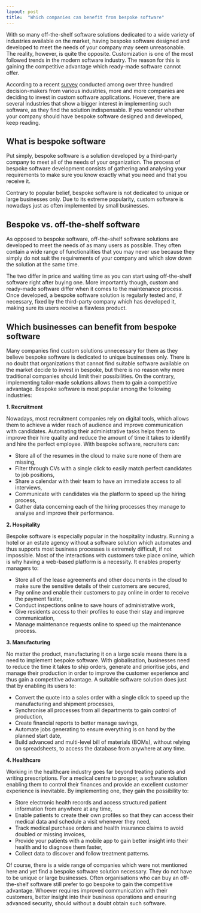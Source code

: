 ```yaml
---
layout: post
title:  "Which companies can benefit from bespoke software"
---
```


With so many off-the-shelf software solutions dedicated to a wide variety of industries available on the market, having bespoke software designed and developed to meet the needs of your company may seem unreasonable. The reality, however, is quite the opposite. Customization is one of the most followed trends in the modern software industry. The reason for this is gaining the competitive advantage which ready-made software cannot offer.

According to a recent [survey](https://appian.com/learn/resources/resource-center.html) conducted among over three hundred decision-makers from various industries, more and more companies are deciding to invest in custom software applications. However, there are several industries that show a bigger interest in implementing such software, as they find the solution indispensable. If you wonder whether your company should have bespoke software designed and developed, keep reading.
 

## What is bespoke software
Put simply, bespoke software is a solution developed by a third-party company to meet all of the needs of your organization. The process of bespoke software development consists of gathering and analysing your requirements to make sure you know exactly what you need and that you receive it.

Contrary to popular belief, bespoke software is not dedicated to unique or large businesses only. Due to its extreme popularity, custom software is nowadays just as often implemented by small businesses.
 

## Bespoke vs. off-the-shelf software
As opposed to bespoke software, off-the-shelf software solutions are developed to meet the needs of as many users as possible. They often contain a wide range of functionalities that you may never use because they simply do not suit the requirements of your company and which slow down the solution at the same time.

The two differ in price and waiting time as you can start using off-the-shelf software right after buying one. More importantly though, custom and ready-made software differ when it comes to the maintenance process. Once developed, a bespoke software solution is regularly tested and, if necessary, fixed by the third-party company which has developed it, making sure its users receive a flawless product.
 

## Which businesses can benefit from bespoke software
Many companies find custom solutions unnecessary for them as they believe bespoke software is dedicated to unique businesses only. There is no doubt that organizations that cannot find suitable software available on the market decide to invest in bespoke, but there is no reason why more traditional companies should limit their possibilities. On the contrary, implementing tailor-made solutions allows them to gain a competitive advantage. Bespoke software is most popular among the following industries:

**1. Recruitment**

Nowadays, most recruitment companies rely on digital tools, which allows them to achieve a wider reach of audience and improve communication with candidates. Automating their administrative tasks helps them to improve their hire quality and reduce the amount of time it takes to identify and hire the perfect employee. With bespoke software, recruiters can:

- Store all of the resumes in the cloud to make sure none of them are missing,
- Filter through CVs with a single click to easily match perfect candidates to job positions,
- Share a calendar with their team to have an immediate access to all interviews,
- Communicate with candidates via the platform to speed up the hiring process,
- Gather data concerning each of the hiring processes they manage to analyse and improve their performance.
  
**2. Hospitality**

Bespoke software is especially popular in the hospitality industry. Running a hotel or an estate agency without a software solution which automates and thus supports most business processes is extremely difficult, if not impossible. Most of the interactions with customers take place online, which is why having a web-based platform is a necessity. It enables property managers to:

- Store all of the lease agreements and other documents in the cloud to make sure the sensitive details of their customers are secured,
- Pay online and enable their customers to pay online in order to receive the payment faster,
- Conduct inspections online to save hours of administrative work,
- Give residents access to their profiles to ease their stay and improve communication,
- Manage maintenance requests online to speed up the maintenance process.

**3. Manufacturing**

No matter the product, manufacturing it on a large scale means there is a need to implement bespoke software. With globalisation, businesses need to reduce the time it takes to ship orders, generate and prioritise jobs, and manage their production in order to improve the customer experience and thus gain a competitive advantage. A suitable software solution does just that by enabling its users to:

- Convert the quote into a sales order with a single click to speed up the manufacturing and shipment processes,
- Synchronise all processes from all departments to gain control of production,
- Create financial reports to better manage savings,
- Automate jobs generating to ensure everything is on hand by the planned start date,
- Build advanced and multi-level bill of materials (BOMs), without relying on spreadsheets, to access the database from anywhere at any time.
 
**4. Healthcare**

Working in the healthcare industry goes far beyond treating patients and writing prescriptions. For a medical centre to prosper, a software solution enabling them to control their finances and provide an excellent customer experience is inevitable. By implementing one, they gain the possibility to:

- Store electronic health records and access structured patient information from anywhere at any time,
- Enable patients to create their own profiles so that they can access their medical data and schedule a visit whenever they need,
- Track medical purchase orders and health insurance claims to avoid doubled or missing invoices,
- Provide your patients with a mobile app to gain better insight into their health and to diagnose them faster,
- Collect data to discover and follow treatment patterns.
  
Of course, there is a wide range of companies which were not mentioned here and yet find a bespoke software solution necessary. They do not have to be unique or large businesses. Often organisations who can buy an off-the-shelf software still prefer to go bespoke to gain the competitive advantage. Whoever requires improved communication with their customers, better insight into their business operations and ensuring advanced security, should without a doubt obtain such software.

